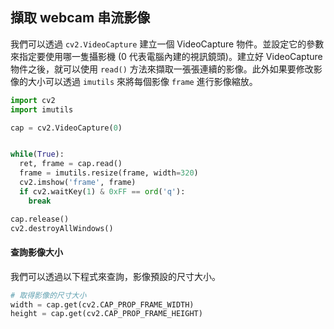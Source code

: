 
## 擷取 webcam 串流影像
我們可以透過 `cv2.VideoCapture` 建立一個 VideoCapture 物件。並設定它的參數來指定要使用哪一隻攝影機 (0 代表電腦內建的視訊鏡頭)。建立好 VideoCapture 物件之後，就可以使用 `read()` 方法來擷取一張張連續的影像。此外如果要修改影像的大小可以透過  `imutils` 來將每個影像 `frame` 進行影像縮放。

```py
import cv2
import imutils

cap = cv2.VideoCapture(0)


while(True):
  ret, frame = cap.read()
  frame = imutils.resize(frame, width=320)
  cv2.imshow('frame', frame)
  if cv2.waitKey(1) & 0xFF == ord('q'):
    break

cap.release()
cv2.destroyAllWindows()
```

#### 查詢影像大小
我們可以透過以下程式來查詢，影像預設的尺寸大小。

```py
# 取得影像的尺寸大小
width = cap.get(cv2.CAP_PROP_FRAME_WIDTH)
height = cap.get(cv2.CAP_PROP_FRAME_HEIGHT)
```